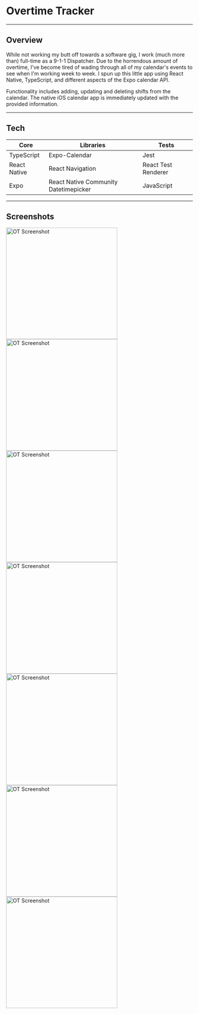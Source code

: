 # Overtime Tracker

---

## Overview

While not working my butt off towards a software gig, I work (much more than) full-time as a 9-1-1 Dispatcher. Due to the horrendous amount of overtime, I've become tired of wading through all of my calendar's events to see when I'm working week to week. I spun up this little app using React Native, TypeScript, and different aspects of the Expo calendar API.

Functionality includes adding, updating and deleting shifts from the calendar. The native iOS calendar app is immediately updated with the provided information.

---

## Tech

| Core         | Libraries                             | Tests               |
| ------------ | ------------------------------------- | ------------------- |
| TypeScript   | Expo-Calendar                         | Jest                |
| React Native | React Navigation                      | React Test Renderer |
| Expo         | React Native Community Datetimepicker | JavaScript          |

---

## Screenshots

<img src="./assets/images/home.png" alt="OT Screenshot" width="300">
<img src="./assets/images/new.png" alt="OT Screenshot" width="300">
<img src="./assets/images/datetime.png" alt="OT Screenshot" width="300">
<img src="./assets/images/added.png" alt="OT Screenshot" width="300">
<img src="./assets/images/delete.png" alt="OT Screenshot" width="300">
<img src="./assets/images/all.png" alt="OT Screenshot" width="300">
<img src="./assets/images/update.png" alt="OT Screenshot" width="300">
